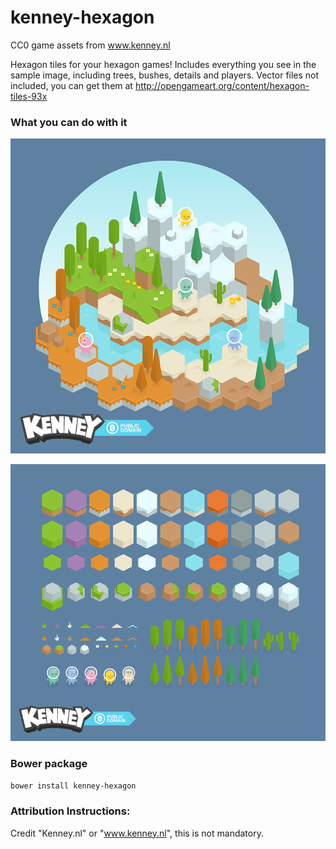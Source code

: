 # kenney-hexagon
CC0 game assets from www.kenney.nl

Hexagon tiles for your hexagon games! Includes everything you see in the sample image, including trees, bushes, details and players.
Vector files not included, you can get them at http://opengameart.org/content/hexagon-tiles-93x

### What you can do with it

![Sample](/sample.png?raw=true "Sample")

![Preview](/preview.png?raw=true "Preview")

### Bower package

```bower install kenney-hexagon```

### Attribution Instructions: 

Credit "Kenney.nl" or "www.kenney.nl", this is not mandatory.
